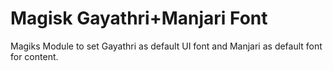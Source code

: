 # Magisk Gayathri+Manjari Font

Magiks Module to set Gayathri as default UI font and Manjari as default font for content.
